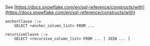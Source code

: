 See [https://docs.snowflake.com/en/sql-reference/constructs/with](https://docs.snowflake.com/en/sql-reference/constructs/with)
```
anchorClause ::=
    SELECT <anchor_column_list> FROM ...

recursiveClause ::=
    SELECT <recursive_column_list> FROM ... [ JOIN ... ]
```
